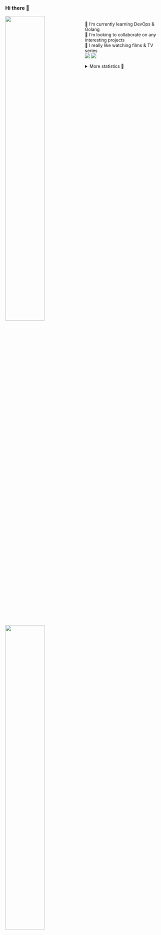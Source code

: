 ### Hi there 👋


[<img align="left" width="50%" src="https://github-readme-stats.vercel.app/api?username=rufusnufus&hide=issues&show_icons=true&count_private=true&theme=transparent&title_color=FF6F40&text_color=FBF9F8&icon_color=F48242&hide_border=true&hide_title=true#gh-dark-mode-only">](https://metrics.lecoq.io/rufusnufus#gh-dark-mode-only)
[<img align="left" width="50%" src="https://github-readme-stats.vercel.app/api?username=rufusnufus&hide=issues&show_icons=true&count_private=true&theme=transparent&title_color=FF6533&text_color=4D4644&icon_color=FF8038&hide_border=true&hide_title=true#gh-light-mode-only">](https://metrics.lecoq.io/rufusnufus#gh-light-mode-only)

<p>
  <br>
  🌱 I’m currently learning DevOps & Golang</br>
  👯 I’m looking to collaborate on any interesting projects</br>
  🎥 I really like watching films & TV series</br>
  <a href="https://linkedin.com/in/rufusnufus"><img src="https://img.shields.io/badge/linkedin-0077B5.svg?style=for-the-badge&logo=linkedin&logoColor=white"/></a>
  <a href="https://t.me/rufusnufus"><img src="https://img.shields.io/badge/-telegram-black?style=for-the-badge&color=blue&logo=telegram"/></a>
</p>

<p text-align="left">
<details>
  <summary>More statistics 👀</summary><br/>

<!--START_SECTION:waka-->
![Code Time](http://img.shields.io/badge/Code%20Time-465%20hrs%208%20mins-blue)

![Profile Views](http://img.shields.io/badge/Profile%20Views-0-blue)

**I'm an Early 🐤** 

```text
🌞 Morning                7894 commits        ██████░░░░░░░░░░░░░░░░░░░   22.00 % 
🌆 Daytime                20688 commits       ██████████████░░░░░░░░░░░   57.65 % 
🌃 Evening                6502 commits        █████░░░░░░░░░░░░░░░░░░░░   18.12 % 
🌙 Night                  801 commits         █░░░░░░░░░░░░░░░░░░░░░░░░   02.23 % 
```
📅 **I'm Most Productive on Wednesday** 

```text
Monday                   7248 commits        █████░░░░░░░░░░░░░░░░░░░░   20.20 % 
Tuesday                  6762 commits        █████░░░░░░░░░░░░░░░░░░░░   18.84 % 
Wednesday                7252 commits        █████░░░░░░░░░░░░░░░░░░░░   20.21 % 
Thursday                 6701 commits        █████░░░░░░░░░░░░░░░░░░░░   18.67 % 
Friday                   6434 commits        ████░░░░░░░░░░░░░░░░░░░░░   17.93 % 
Saturday                 635 commits         ░░░░░░░░░░░░░░░░░░░░░░░░░   01.77 % 
Sunday                   853 commits         █░░░░░░░░░░░░░░░░░░░░░░░░   02.38 % 
```


📊 **This Week I Spent My Time On** 

```text
💬 Programming Languages: 
No Activity Tracked This Week

🔥 Editors: 
No Activity Tracked This Week
```

**I Mostly Code in Java** 

```text
Python                   19 repos            ███░░░░░░░░░░░░░░░░░░░░░░   13.10 % 
Smarty                   11 repos            ██░░░░░░░░░░░░░░░░░░░░░░░   07.59 % 
HCL                      7 repos             █░░░░░░░░░░░░░░░░░░░░░░░░   04.83 % 
Kotlin                   5 repos             █░░░░░░░░░░░░░░░░░░░░░░░░   03.45 % 
HTML                     4 repos             █░░░░░░░░░░░░░░░░░░░░░░░░   02.76 % 
```




 Last Updated on 24/09/2023 01:00:28 UTC
<!--END_SECTION:waka-->

</details>
</p>
